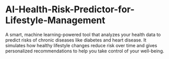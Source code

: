 # AI-Health-Risk-Predictor-for-Lifestyle-Management
A smart, machine learning-powered tool that analyzes your health data to predict risks of chronic diseases like diabetes and heart disease. It simulates how healthy lifestyle changes reduce risk over time and gives personalized recommendations to help you take control of your well-being.
